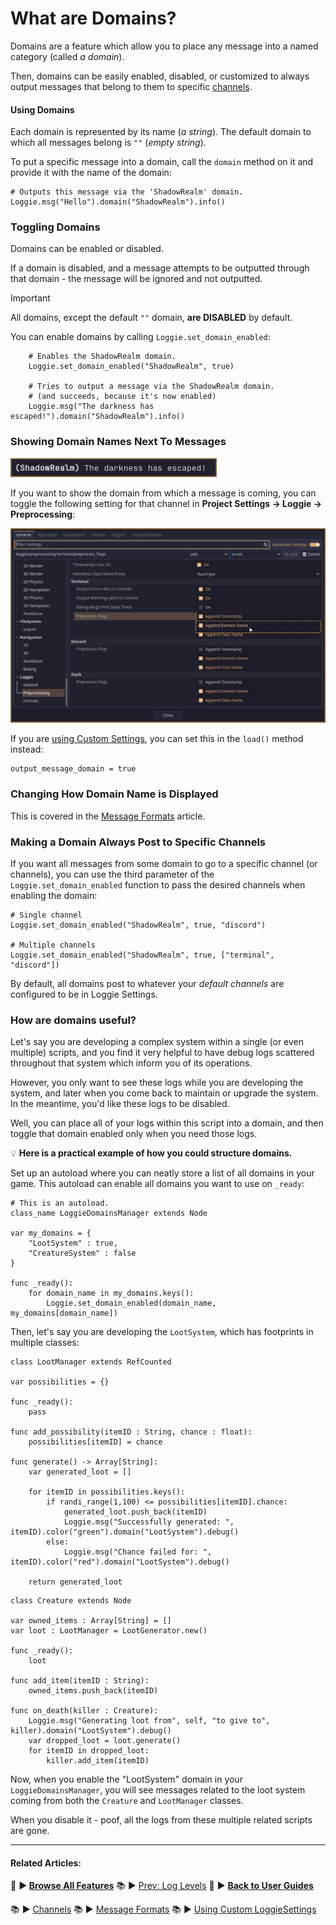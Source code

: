 # What are Domains?

Domains are a feature which allow you to place any message into a named category (called *a domain*).

Then, domains can be easily enabled, disabled, or customized to always output messages that belong to them to specific [channels](docs/features/CHANNELS.md).

#### Using Domains

Each domain is represented by its name (*a string*).
The default domain to which all messages belong is `""` (*empty string*).

To put a specific message into a domain, call the `domain` method on it and provide it with the name of the domain:

```gdscript
# Outputs this message via the 'ShadowRealm' domain.
Loggie.msg("Hello").domain("ShadowRealm").info()
```

### Toggling Domains

Domains can be enabled or disabled.

If a domain is disabled, and a message attempts to be outputted through that domain - the message will be ignored and not outputted.

> [!IMPORTANT]  
> All domains, except the default `""` domain, **are DISABLED** by default.
> 

You can enable domains by calling `Loggie.set_domain_enabled`:

```gdscript
	# Enables the ShadowRealm domain.
	Loggie.set_domain_enabled("ShadowRealm", true)
	
	# Tries to output a message via the ShadowRealm domain.
	# (and succeeds, because it's now enabled)
	Loggie.msg("The darkness has escaped!").domain("ShadowRealm").info()
```

### Showing Domain Names Next To Messages

![](assets/screenshots/domain_name.png)

If you want to show the domain from which a message is coming, you can toggle the following setting for that channel in **Project Settings -> Loggie -> Preprocessing**:

![](assets/screenshots/append_domain_name.png)

If you are [using Custom Settings](docs/customization/CUSTOM_SETTINGS.md), you can set this in the `load()` method instead:

```
output_message_domain = true
```

### Changing How Domain Name is Displayed

This is covered in the [Message Formats](docs/customization/MESSAGE_FORMATS.md) article.

### Making a Domain Always Post to Specific Channels

If you want all messages from some domain to go to a specific channel (or channels), you can use the third parameter of the `Loggie.set_domain_enabled` function to pass the desired channels when enabling the domain:

```
# Single channel
Loggie.set_domain_enabled("ShadowRealm", true, "discord")

# Multiple channels
Loggie.set_domain_enabled("ShadowRealm", true, ["terminal", "discord"])
```

By default, all domains post to whatever your *default channels* are configured to be in Loggie Settings.
### How are domains useful?

Let's say you are developing a complex system within a single (or even multiple) scripts, and you find it very helpful to have debug logs scattered throughout that system which inform you of its operations.

However, you only want to see these logs while you are developing the system, and later when you come back to maintain or upgrade the system. In the meantime, you'd like these logs to be disabled.

Well, you can place all of your logs within this script into a domain, and then toggle that domain enabled only when you need those logs.

💡 **Here is a practical example of how you could structure domains.**

Set up an autoload where you can neatly store a list of all domains in your game.
This autoload can enable all domains you want to use on `_ready`:

```
# This is an autoload.
class_name LoggieDomainsManager extends Node

var my_domains = {
	"LootSystem" : true,
	"CreatureSystem" : false
}

func _ready():
	for domain_name in my_domains.keys():
		Loggie.set_domain_enabled(domain_name, my_domains[domain_name])
```

Then, let's say you are developing the `LootSystem`, which has footprints in multiple classes:

```
class LootManager extends RefCounted

var possibilities = {}

func _ready():
	pass

func add_possibility(itemID : String, chance : float):
	possibilities[itemID] = chance

func generate() -> Array[String]:
	var generated_loot = []

	for itemID in possibilities.keys():
		if randi_range(1,100) <= possibilities[itemID].chance:
			generated_loot.push_back(itemID)
			Loggie.msg("Successfully generated: ", itemID).color("green").domain("LootSystem").debug()
		else:
			Loggie.msg("Chance failed for: ", itemID).color("red").domain("LootSystem").debug()

	return generated_loot
```

```gdscript
class Creature extends Node

var owned_items : Array[String] = []
var loot : LootManager = LootGenerator.new()

func _ready():
	loot 

func add_item(itemID : String):
	owned_items.push_back(itemID)

func on_death(killer : Creature):
	Loggie.msg("Generating loot from", self, "to give to", killer).domain("LootSystem").debug()
	var dropped_loot = loot.generate()
	for itemID in dropped_loot:
		killer.add_item(itemID)
```

Now, when you enable the "LootSystem" domain in your `LoggieDomainsManager`, you will see messages related to the loot system coming from both the `Creature` and `LootManager` classes.

When you disable it - poof, all the logs from these multiple related scripts are gone.

---
#### Related Articles:
👀 **► [Browse All Features](docs/ALL_FEATURES.md)** 📚 ► [Prev: Log Levels](docs/features/LOG_LEVELS.md)
👀 ► **[Back to User Guides](docs/USER_GUIDE.md)**

📚 ► [Channels](docs/features/CHANNELS.md)
📚 ► [Message Formats](docs/customization/MESSAGE_FORMATS.md)
📚 ► [Using Custom LoggieSettings](docs/customization/CUSTOM_SETTINGS.md)
